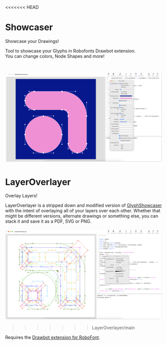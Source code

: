 <<<<<<< HEAD
# Showcaser <br>

Showcase your Drawings! <br>

Tool to showcase your Glyphs in Robofonts Drawbot extension. <br>
You can change colors, Node Shapes and more!

![Screenshot of the GlyphShowcaser in use](/assets/GlyphShowcaser.png)
=======
# LayerOverlayer

Overlay Layers!

LayerOverlayer is a stripped down and modified version of [GlyphShowcaser](https://github.com/jacobtegel/GlyphShowcaser) with the intent of overlaying all of your layers over each other. 
Whether that might be different versions, alternate drawings or something else, you can stack it and save it as a PDF, SVG or PNG.

![Screenshot of the LayerOverlayer in use](/assets/LayerOverlayer.png)
>>>>>>> LayerOverlayer/main

Requires the [Drawbot extension for RoboFont](https://github.com/typemytype/drawBotRoboFontExtension).
